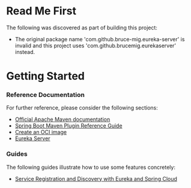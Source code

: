 # Read Me FirstThe following was discovered as part of building this project:* The original package name 'com.github.bruce-mig.eureka-server' is invalid and this project uses 'com.github.brucemig.eurekaserver' instead.# Getting Started### Reference DocumentationFor further reference, please consider the following sections:* [Official Apache Maven documentation](https://maven.apache.org/guides/index.html)* [Spring Boot Maven Plugin Reference Guide](https://docs.spring.io/spring-boot/docs/3.2.5/maven-plugin/reference/html/)* [Create an OCI image](https://docs.spring.io/spring-boot/docs/3.2.5/maven-plugin/reference/html/#build-image)* [Eureka Server](https://docs.spring.io/spring-cloud-netflix/docs/current/reference/html/#spring-cloud-eureka-server)### GuidesThe following guides illustrate how to use some features concretely:* [Service Registration and Discovery with Eureka and Spring Cloud](https://spring.io/guides/gs/service-registration-and-discovery/)